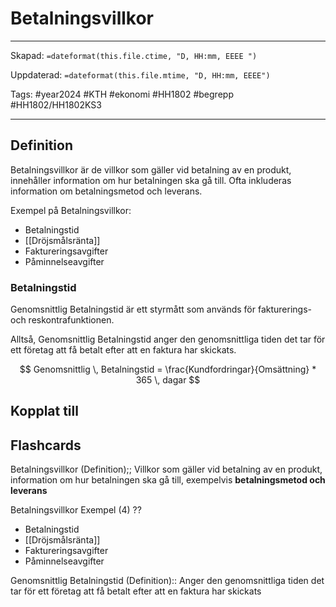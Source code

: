 # Betalningsvillkor

---

Skapad: `=dateformat(this.file.ctime, "D, HH:mm, EEEE ")`

Uppdaterad: `=dateformat(this.file.mtime, "D, HH:mm, EEEE")`

Tags: #year2024 #KTH #ekonomi #HH1802 #begrepp #HH1802/HH1802KS3

---

## Definition

Betalningsvillkor är de villkor som gäller vid betalning av en produkt, innehåller information om hur betalningen ska gå till. Ofta inkluderas information om betalningsmetod och leverans.

Exempel på Betalningsvillkor:

- Betalningstid
- [[Dröjsmålsränta]]
- Faktureringsavgifter
- Påminnelseavgifter

### Betalningstid

Genomsnittlig Betalningstid är ett styrmått som används för fakturerings- och reskontrafunktionen.

Alltså, Genomsnittlig Betalningstid anger den genomsnittliga tiden det tar för ett företag att få betalt efter att en faktura har skickats.

$$
Genomsnittlig \, Betalningstid = \frac{Kundfordringar}{Omsättning} * 365 \, dagar
$$

## Kopplat till

## Flashcards

Betalningsvillkor (Definition);; Villkor som gäller vid betalning av en produkt, information om hur betalningen ska gå till, exempelvis **betalningsmetod och leverans**
<!--SR:!2024-04-25,3,252-->

Betalningsvillkor Exempel (4)
??
- Betalningstid
- [[Dröjsmålsränta]]
- Faktureringsavgifter
- Påminnelseavgifter
<!--SR:!2024-04-26,3,252!2024-04-27,4,272-->

Genomsnittlig Betalningstid (Definition):: Anger den genomsnittliga tiden det tar för ett företag att få betalt efter att en faktura har skickats
<!--SR:!2024-04-26,3,252!2024-04-26,4,270-->
